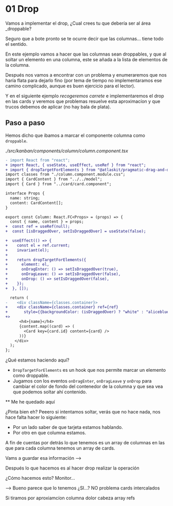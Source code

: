 # 01 Drop

Vamos a implementar el drop, ¿Cual crees tu que debería ser al área \_droppable?

Seguro que a bote pronto se te ocurre decir que las columnas... tiene todo el sentido.

En este ejemplo vamos a hacer que las columnas sean droppables, y que al soltar un elemento en una columna, este se añada a la lista de elementos de la columna.

Después nos vamos a encontrar con un problema y enumeraremos que nos haría flata para dejarlo fino (por tema de tiempo no implementaramos ese camino complicado, aunque es buen ejercicio para el lector).

Y en el siguiente ejemplo _recogeremos carrete_ e implementaremos el drop en las cards y veremos que problemas resuelve esta aproximacíon y que trucos debemos de aplicar (no hay bala de plata).

## Paso a paso

Hemos dicho que ibamos a marcar el componente columna como `droppable`.

_./src/kanban/components/column/column.component.tsx_

```diff
- import React from "react";
+ import React, { useState, useEffect, useRef } from "react";
+ import { dropTargetForElements } from "@atlaskit/pragmatic-drag-and-drop/element/adapter";
import classes from "./column.component.module.css";
import { CardContent } from "../../model";
import { Card } from "../card/card.component";

interface Props {
  name: string;
  content: CardContent[];
}

export const Column: React.FC<Props> = (props) => {
  const { name, content } = props;
+  const ref = useRef(null);
+  const [isDraggedOver, setIsDraggedOver] = useState(false);

+  useEffect(() => {
+    const el = ref.current;
+    invariant(el);
+
+    return dropTargetForElements({
+      element: el,
+      onDragEnter: () => setIsDraggedOver(true),
+      onDragLeave: () => setIsDraggedOver(false),
+      onDrop: () => setIsDraggedOver(false),
+    });
+  }, []);

  return (
-    <div className={classes.container}>
+    <div className={classes.container} ref={ref}
+       style={{backgroundColor: (isDraggedOver) ? "white" : "aliceblue"}}
+>
      <h4>{name}</h4>
      {content.map((card) => (
        <Card key={card.id} content={card} />
      ))}
    </div>
  );
};
```

¿Qué estamos haciendo aquí?

- `DropTargetForElements` es un hook que nos permite marcar un elemento como droppable.
- Jugamos con los eventos `onDragEnter`, `onDragLeave` y `onDrop` para cambiar el color de fondo del contenedor de la columna y que sea vea que podemos soltar ahí contenido.

** Me he quedado aquí

¿Pinta bien eh? Peeero si intentamos soltar, verás que no hace nada, nos hace falta hacer lo siguiente:

- Por un lado saber de que tarjeta estamos hablando.
- Por otro en que columna estamos.

A fin de cuentas por detrás lo que tenemos es un array de columnas en las que para cada columna tenemos un array de cards.

Vams a guardar esa información --> 

Después lo que hacemos es al hacer drop realizar la operación

¿Cómo hacemos esto? Monitor...

--> Bueno parece que lo tenemos ¿SI...? NO
problema cards intercalados

Si tiramos por aproxiamcíon columna dolor cabeza
array refs

